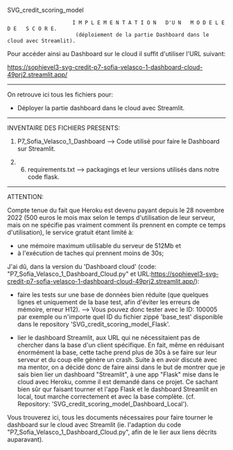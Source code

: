 SVG_credit_scoring_model
            
            
                         I M P L E M E N T A T I O N   D'U N   M O D E L E   D E   S C O R E. 
                          (déploiement de la partie Dashboard dans le cloud avec Streamlit).



Pour accéder ainsi au Dashboard sur le cloud il suffit d'utiliser l'URL suivant:

https://sophievel3-svg-credit-p7-sofia-velasco-1-dashboard-cloud-49prj2.streamlit.app/

---------------------------------------------------------------------------------------------------------


On retrouve ici tous les fichiers pour:
- Déployer la partie dashboard dans le cloud avec Streamlit.

---------------------------------------------------------------------------------------------------------

INVENTAIRE DES FICHIERS PRESENTS:

1. P7_Sofia_Velasco_1_Dashboard --> Code utilisé pour faire le Dashboard sur Streamlit.

2. 6. requirements.txt --> packagings et leur versions utilisés dans notre code flask.


---------------------------------------------------------------------------------------------------------

ATTENTION:

Compte tenue du fait que Heroku est devenu payant depuis le 28 novembre 2022 (500 euros le mois max selon 
le temps d'utilisation de leur serveur, mais on ne spécifie pas vraiment comment ils prennent en compte ce 
temps d'utilisation), le service gratuit étant limité à:

- une mémoire maximum utilisable du serveur de 512Mb et
- à l'exécution de taches qui prennent moins de 30s;



J'ai dû, dans la version du 'Dashboard cloud' (code: "P7_Sofia_Velasco_1_Dashboard_Cloud.py" et 
URL:https://sophievel3-svg-credit-p7-sofia-velasco-1-dashboard-cloud-49prj2.streamlit.app/):

- faire les tests sur une base de données bien réduite (que quelques lignes et uniquement de la base test, 
  afin d'éviter les erreurs de mémoire, erreur H12).
           --> Vous pouvez donc tester avec le ID: 100005 par exemple ou n'importe quel ID du fichier zippé 
               'base_test' disponible dans le repository 'SVG_credit_scoring_model_Flask'.


- lier le dashboard Streamlit, aux URL qui ne nécessitaient pas de chercher dans la base d'un client 
  spécifique. 
  En fait, même en réduisant énormément la base, cette tache prend plus de 30s à se faire sur leur serveur 
  et du coup elle génère un crash. Suite à en avoir discuté avec ma mentor, on a décidé donc de faire ainsi 
  dans le but de montrer que je sais bien lier un dashboard "Streamlit", à une app "Flask" mise dans le 
  cloud avec Heroku, comme il est demandé dans ce projet. Ce sachant bien sûr qur faisant tourner et l'app 
  Flask et le dashboard Streamlit en local, tout marche correctement et avec la base complète. 
  (cf. Repository: 'SVG_credit_scoring_model_Dashboard_Local').


Vous trouverez ici, tous les documents nécessaires pour faire tourner le dashboard sur le cloud avec Streamlit
(ie. l'adaption du code "P7_Sofia_Velasco_1_Dashboard_Cloud.py", afin de le lier aux liens décrits auparavant).